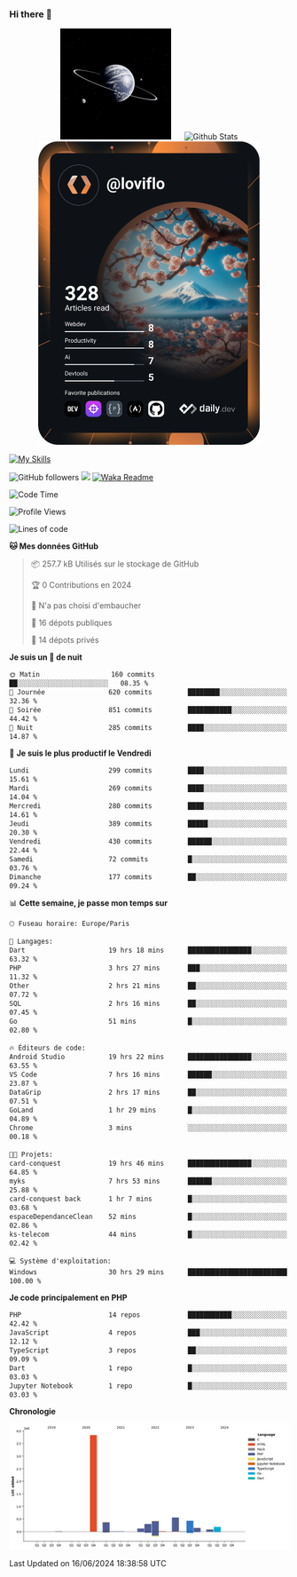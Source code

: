 ### Hi there 👋

<p align="center">
  <img src="https://github.com/Loviflo/Loviflo/blob/main/img/portrait.jpg" alt="Loviflo" height="200" style="margin-right: 20px"/>
  <img src="https://github-readme-stats.vercel.app/api?username=Loviflo&show_icons=true&theme=graywhite" alt="Github Stats" />
  <a href="https://app.daily.dev/loviflo"><img src="https://github.com/loviflo/loviflo/blob/main/devcard.svg" width="400" alt="Loviflo's Dev Card"/></a>
</p>

[![My Skills](https://skillicons.dev/icons?i=php,laravel,symfony,dotnet,cs,nodejs,mysql,postgres,js,ts,html,css,sass,angular,react,electron,docker,webpack,vscode,figma,git,github,gitlab,nginx,postman&perline=5)](https://skillicons.dev)

![GitHub followers](https://img.shields.io/github/followers/Loviflo?label=Follow&style=social)
![](https://visitor-badge.glitch.me/badge?page_id=Loviflo.Loviflo)
[![Waka Readme](https://github.com/Loviflo/Loviflo/actions/workflows/update-stats.yml/badge.svg)](https://github.com/Loviflo/Loviflo/actions/workflows/update-stats.yml)

<!--START_SECTION:waka-->
![Code Time](http://img.shields.io/badge/Code%20Time-2%2C183%20hrs%2024%20mins-blue)

![Profile Views](http://img.shields.io/badge/Vues%20du%20profil-0-blue)

![Lines of code](https://img.shields.io/badge/Depuis%20Hello%20World%2C%20j%27ai%20%C3%A9crit-6.5%20million%20Lignes%20de%20code-blue)

**🐱 Mes données GitHub** 

> 📦 257.7 kB Utilisés sur le stockage de GitHub 
 > 
> 🏆 0 Contributions en 2024
 > 
> 🚫 N'a pas choisi d'embaucher
 > 
> 📜 16 dépots publiques 
 > 
> 🔑 14 dépots privés 
 > 
**Je suis un 🦉 de nuit** 

```text
🌞 Matin                  160 commits         ██░░░░░░░░░░░░░░░░░░░░░░░   08.35 % 
🌆 Journée                620 commits         ████████░░░░░░░░░░░░░░░░░   32.36 % 
🌃 Soirée                 851 commits         ███████████░░░░░░░░░░░░░░   44.42 % 
🌙 Nuit                   285 commits         ████░░░░░░░░░░░░░░░░░░░░░   14.87 % 
```
📅 **Je suis le plus productif le Vendredi** 

```text
Lundi                    299 commits         ████░░░░░░░░░░░░░░░░░░░░░   15.61 % 
Mardi                    269 commits         ████░░░░░░░░░░░░░░░░░░░░░   14.04 % 
Mercredi                 280 commits         ████░░░░░░░░░░░░░░░░░░░░░   14.61 % 
Jeudi                    389 commits         █████░░░░░░░░░░░░░░░░░░░░   20.30 % 
Vendredi                 430 commits         ██████░░░░░░░░░░░░░░░░░░░   22.44 % 
Samedi                   72 commits          █░░░░░░░░░░░░░░░░░░░░░░░░   03.76 % 
Dimanche                 177 commits         ██░░░░░░░░░░░░░░░░░░░░░░░   09.24 % 
```


📊 **Cette semaine, je passe mon temps sur** 

```text
🕑︎ Fuseau horaire: Europe/Paris

💬 Langages: 
Dart                     19 hrs 18 mins      ████████████████░░░░░░░░░   63.32 % 
PHP                      3 hrs 27 mins       ███░░░░░░░░░░░░░░░░░░░░░░   11.32 % 
Other                    2 hrs 21 mins       ██░░░░░░░░░░░░░░░░░░░░░░░   07.72 % 
SQL                      2 hrs 16 mins       ██░░░░░░░░░░░░░░░░░░░░░░░   07.45 % 
Go                       51 mins             █░░░░░░░░░░░░░░░░░░░░░░░░   02.80 % 

🔥 Éditeurs de code: 
Android Studio           19 hrs 22 mins      ████████████████░░░░░░░░░   63.55 % 
VS Code                  7 hrs 16 mins       ██████░░░░░░░░░░░░░░░░░░░   23.87 % 
DataGrip                 2 hrs 17 mins       ██░░░░░░░░░░░░░░░░░░░░░░░   07.51 % 
GoLand                   1 hr 29 mins        █░░░░░░░░░░░░░░░░░░░░░░░░   04.89 % 
Chrome                   3 mins              ░░░░░░░░░░░░░░░░░░░░░░░░░   00.18 % 

🐱‍💻 Projets: 
card-conquest            19 hrs 46 mins      ████████████████░░░░░░░░░   64.85 % 
myks                     7 hrs 53 mins       ██████░░░░░░░░░░░░░░░░░░░   25.88 % 
card-conquest back       1 hr 7 mins         █░░░░░░░░░░░░░░░░░░░░░░░░   03.68 % 
espaceDependanceClean    52 mins             █░░░░░░░░░░░░░░░░░░░░░░░░   02.86 % 
ks-telecom               44 mins             █░░░░░░░░░░░░░░░░░░░░░░░░   02.42 % 

💻 Système d'exploitation: 
Windows                  30 hrs 29 mins      █████████████████████████   100.00 % 
```

**Je code principalement en PHP** 

```text
PHP                      14 repos            ███████████░░░░░░░░░░░░░░   42.42 % 
JavaScript               4 repos             ███░░░░░░░░░░░░░░░░░░░░░░   12.12 % 
TypeScript               3 repos             ██░░░░░░░░░░░░░░░░░░░░░░░   09.09 % 
Dart                     1 repo              █░░░░░░░░░░░░░░░░░░░░░░░░   03.03 % 
Jupyter Notebook         1 repo              █░░░░░░░░░░░░░░░░░░░░░░░░   03.03 % 
```



**Chronologie**

![Lines of Code chart](https://raw.githubusercontent.com/Loviflo/Loviflo/main/assets/bar_graph.png)


 Last Updated on 16/06/2024 18:38:58 UTC
<!--END_SECTION:waka-->

